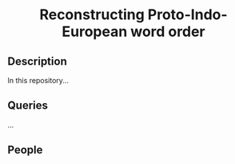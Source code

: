 <div align="center">
 
# Reconstructing Proto-Indo-European word order

</div>

## Description

In this repository...

## Queries

...

## People

